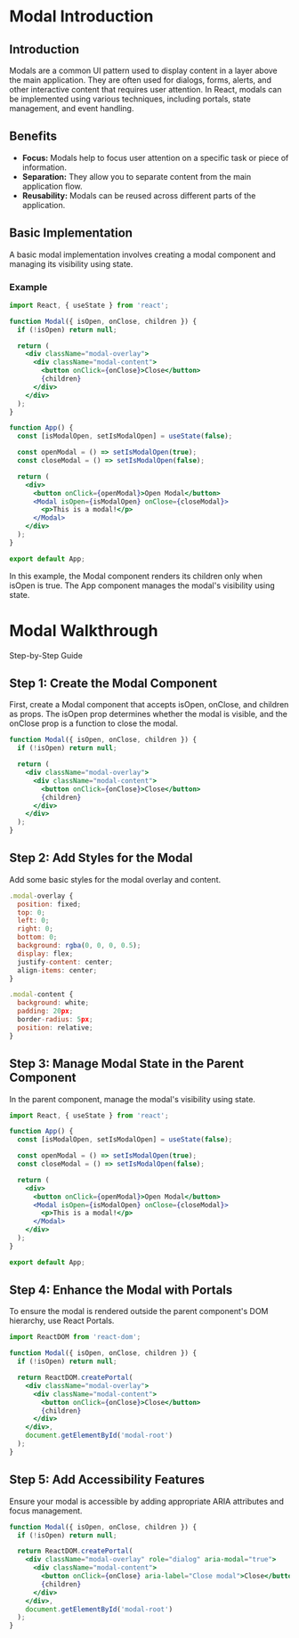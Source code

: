 # Modal Introduction

## Introduction

Modals are a common UI pattern used to display content in a layer above the main application. They are often used for dialogs, forms, alerts, and other interactive content that requires user attention. In React, modals can be implemented using various techniques, including portals, state management, and event handling.

## Benefits

- **Focus:** Modals help to focus user attention on a specific task or piece of information.
- **Separation:** They allow you to separate content from the main application flow.
- **Reusability:** Modals can be reused across different parts of the application.

## Basic Implementation

A basic modal implementation involves creating a modal component and managing its visibility using state.

### Example

```jsx
import React, { useState } from 'react';

function Modal({ isOpen, onClose, children }) {
  if (!isOpen) return null;

  return (
    <div className="modal-overlay">
      <div className="modal-content">
        <button onClick={onClose}>Close</button>
        {children}
      </div>
    </div>
  );
}

function App() {
  const [isModalOpen, setIsModalOpen] = useState(false);

  const openModal = () => setIsModalOpen(true);
  const closeModal = () => setIsModalOpen(false);

  return (
    <div>
      <button onClick={openModal}>Open Modal</button>
      <Modal isOpen={isModalOpen} onClose={closeModal}>
        <p>This is a modal!</p>
      </Modal>
    </div>
  );
}

export default App;
```
In this example, the Modal component renders its children only when isOpen is true. The App component manages the modal's visibility using state.

# Modal Walkthrough
Step-by-Step Guide

## Step 1: Create the Modal Component
First, create a Modal component that accepts isOpen, onClose, and children as props. The isOpen prop determines whether the modal is visible, and the onClose prop is a function to close the modal.

```jsx
function Modal({ isOpen, onClose, children }) {
  if (!isOpen) return null;

  return (
    <div className="modal-overlay">
      <div className="modal-content">
        <button onClick={onClose}>Close</button>
        {children}
      </div>
    </div>
  );
}
```

## Step 2: Add Styles for the Modal
Add some basic styles for the modal overlay and content.

```jsx
.modal-overlay {
  position: fixed;
  top: 0;
  left: 0;
  right: 0;
  bottom: 0;
  background: rgba(0, 0, 0, 0.5);
  display: flex;
  justify-content: center;
  align-items: center;
}

.modal-content {
  background: white;
  padding: 20px;
  border-radius: 5px;
  position: relative;
}
```

## Step 3: Manage Modal State in the Parent Component
In the parent component, manage the modal's visibility using state.

```jsx
import React, { useState } from 'react';

function App() {
  const [isModalOpen, setIsModalOpen] = useState(false);

  const openModal = () => setIsModalOpen(true);
  const closeModal = () => setIsModalOpen(false);

  return (
    <div>
      <button onClick={openModal}>Open Modal</button>
      <Modal isOpen={isModalOpen} onClose={closeModal}>
        <p>This is a modal!</p>
      </Modal>
    </div>
  );
}

export default App;
```

## Step 4: Enhance the Modal with Portals
To ensure the modal is rendered outside the parent component's DOM hierarchy, use React Portals.

```jsx
import ReactDOM from 'react-dom';

function Modal({ isOpen, onClose, children }) {
  if (!isOpen) return null;

  return ReactDOM.createPortal(
    <div className="modal-overlay">
      <div className="modal-content">
        <button onClick={onClose}>Close</button>
        {children}
      </div>
    </div>,
    document.getElementById('modal-root')
  );
}
```

## Step 5: Add Accessibility Features
Ensure your modal is accessible by adding appropriate ARIA attributes and focus management.

```jsx
function Modal({ isOpen, onClose, children }) {
  if (!isOpen) return null;

  return ReactDOM.createPortal(
    <div className="modal-overlay" role="dialog" aria-modal="true">
      <div className="modal-content">
        <button onClick={onClose} aria-label="Close modal">Close</button>
        {children}
      </div>
    </div>,
    document.getElementById('modal-root')
  );
}
```